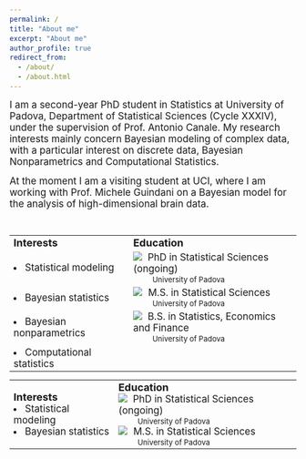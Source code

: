 ```yaml
---
permalink: /
title: "About me"
excerpt: "About me"
author_profile: true
redirect_from: 
  - /about/
  - /about.html
---
```

<font style="font-size:17px">
I am a second-year PhD student in Statistics at University of Padova, Department of Statistical Sciences (Cycle XXXIV), under the supervision of Prof. Antonio Canale. My research interests mainly concern Bayesian modeling of complex data, with a particular interest on discrete data, Bayesian Nonparametrics and Computational Statistics. 
  
<br>
  
At the moment I am a visiting student at UCI, where I am working with Prof. Michele Guindani on a Bayesian model for the analysis of high-dimensional brain data.
</font>

<br>
<table border="0">
 <tr>
    <td><b style="font-size:18px">Interests</b></td>
    <td><b style="font-size:18px">Education</b></td>
 </tr>
   <tr>
 <td> <li>  <font style="font-size:17px"> Statistical modeling </font> </li> </td>
 <td> <img src="../images/49944.png" width="22"> <img src="../images/spacer.png" height="1px" width="2px"> <font style="font-size:17px">  PhD in Statistical Sciences (ongoing)</font>
     <br> <img src="../images/spacer.png" height="1px" width="30px"> <font style="font-size:13px"> University of Padova </font></td>
 </tr>
 <tr>
    <td><li> <font style="font-size:17px"> Bayesian statistics </font> </li> </td>
    <td><img src="../images/49944.png" width="22">  <img src="../images/spacer.png" height="1px" width="2px"><font style="font-size:17px">  M.S. in Statistical Sciences</font> <br> <img src="../images/spacer.png" height="1px" width="30px"> <font style="font-size:13px"> University of Padova </font></td>
 </tr>
 <tr>
    <td><li>  <font style="font-size:17px"> Bayesian nonparametrics </font> </li> </td>
    <td><img src="../images/49944.png" width="22"> <img src="../images/spacer.png" height="1px" width="2px"> <font style="font-size:17px">  B.S. in Statistics, Economics and Finance</font><br> <img src="../images/spacer.png" height="1px" width="30px"> <font style="font-size:13px"> University of Padova </font></td>
 </tr>
   <tr>
    <td><li>  <font style="font-size:17px"> Computational statistics </font> </li> </td>
    <td> </td>
 </tr>
</table>



<table border="0">
 <tr>
    <td>
      <b style="font-size:18px">Interests</b> <br>
      <li>  <font style="font-size:17px"> Statistical modeling </font> </li> 
      <li> <font style="font-size:17px"> Bayesian statistics </font> </li>
   </td>   
   <td>
     <b style="font-size:18px">Education</b> <br>
     <img src="../images/49944.png" width="22"> <img src="../images/spacer.png" height="1px" width="2px"> <font style="font-size:17px">  PhD in Statistical Sciences (ongoing)</font> <br> <img src="../images/spacer.png" height="1px" width="30px"> <font style="font-size:13px"> University of Padova </font><br>
   <img src="../images/49944.png" width="22">  <img src="../images/spacer.png" height="1px" width="2px"><font style="font-size:17px">  M.S. in Statistical Sciences</font> <br> <img src="../images/spacer.png" height="1px" width="30px"> <font style="font-size:13px"> University of Padova </font>
   </td>
 </tr>
</table>






